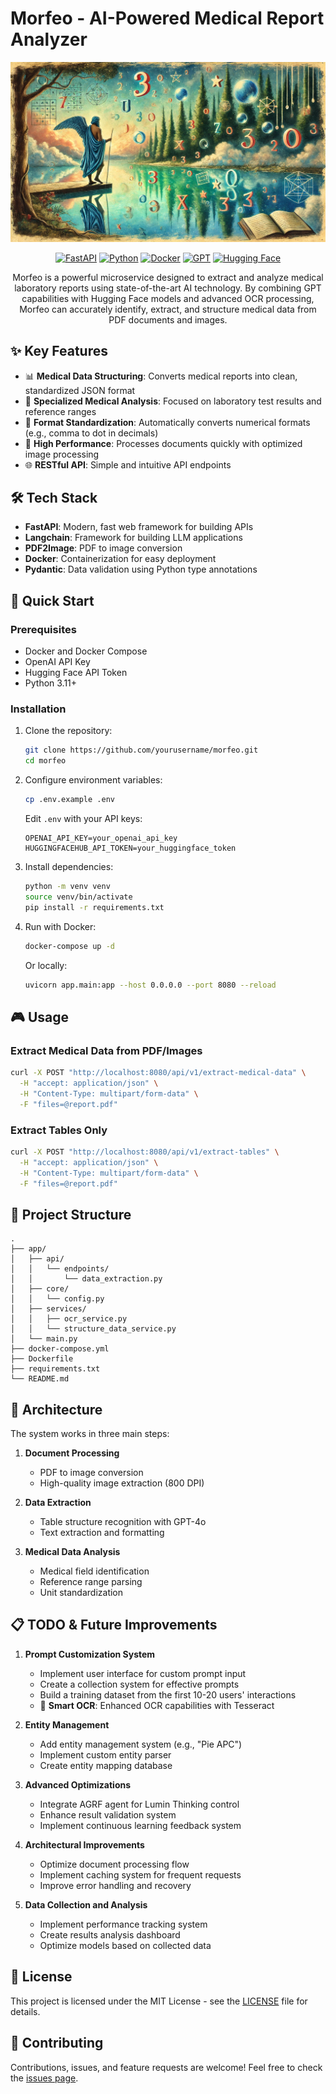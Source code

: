 # Morfeo - AI-Powered Medical Report Analyzer

<div align="center">

![Morfeo server image](./.github/assets/morfeo.jpg)

[![FastAPI](https://img.shields.io/badge/FastAPI-005571?style=for-the-badge&logo=fastapi)](https://fastapi.tiangolo.com)
[![Python](https://img.shields.io/badge/python-3670A0?style=for-the-badge&logo=python&logoColor=ffdd54)](https://www.python.org)
[![Docker](https://img.shields.io/badge/docker-%230db7ed.svg?style=for-the-badge&logo=docker&logoColor=white)](https://www.docker.com)
[![GPT](https://img.shields.io/badge/GPT--4-412991?style=for-the-badge&logo=openai&logoColor=white)](https://openai.com)
[![Hugging Face](https://img.shields.io/badge/Hugging%20Face-FFAC2F?style=for-the-badge&logo=huggingface&logoColor=black)](https://huggingface.co)

Morfeo is a powerful microservice designed to extract and analyze medical laboratory reports using state-of-the-art AI technology. By combining GPT capabilities with Hugging Face models and advanced OCR processing, Morfeo can accurately identify, extract, and structure medical data from PDF documents and images.

</div>

## ✨ Key Features

- 📊 **Medical Data Structuring**: Converts medical reports into clean, standardized JSON format
- 🎯 **Specialized Medical Analysis**: Focused on laboratory test results and reference ranges
- 🔄 **Format Standardization**: Automatically converts numerical formats (e.g., comma to dot in decimals)
- 🚀 **High Performance**: Processes documents quickly with optimized image processing
- 🌐 **RESTful API**: Simple and intuitive API endpoints

## 🛠️ Tech Stack

- **FastAPI**: Modern, fast web framework for building APIs
- **Langchain**: Framework for building LLM applications
- **PDF2Image**: PDF to image conversion
- **Docker**: Containerization for easy deployment
- **Pydantic**: Data validation using Python type annotations

## 🚀 Quick Start

### Prerequisites

- Docker and Docker Compose
- OpenAI API Key
- Hugging Face API Token
- Python 3.11+

### Installation

1. Clone the repository:

   ```bash
   git clone https://github.com/yourusername/morfeo.git
   cd morfeo
   ```

2. Configure environment variables:

   ```bash
   cp .env.example .env
   ```

   Edit `.env` with your API keys:

   ```
   OPENAI_API_KEY=your_openai_api_key
   HUGGINGFACEHUB_API_TOKEN=your_huggingface_token
   ```

3. Install dependencies:

   ```bash
   python -m venv venv
   source venv/bin/activate
   pip install -r requirements.txt
   ```

4. Run with Docker:
   ```bash
   docker-compose up -d
   ```
   Or locally:
   ```bash
   uvicorn app.main:app --host 0.0.0.0 --port 8080 --reload
   ```

## 🎮 Usage

### Extract Medical Data from PDF/Images

```bash
curl -X POST "http://localhost:8080/api/v1/extract-medical-data" \
  -H "accept: application/json" \
  -H "Content-Type: multipart/form-data" \
  -F "files=@report.pdf"
```

### Extract Tables Only

```bash
curl -X POST "http://localhost:8080/api/v1/extract-tables" \
  -H "accept: application/json" \
  -H "Content-Type: multipart/form-data" \
  -F "files=@report.pdf"
```

## 📁 Project Structure

```
.
├── app/
│   ├── api/
│   │   └── endpoints/
│   │       └── data_extraction.py
│   ├── core/
│   │   └── config.py
│   ├── services/
│   │   ├── ocr_service.py
│   │   └── structure_data_service.py
│   └── main.py
├── docker-compose.yml
├── Dockerfile
├── requirements.txt
└── README.md
```

## 🔧 Architecture

The system works in three main steps:

1. **Document Processing**

   - PDF to image conversion
   - High-quality image extraction (800 DPI)

2. **Data Extraction**

   - Table structure recognition with GPT-4o
   - Text extraction and formatting

3. **Medical Data Analysis**
   - Medical field identification
   - Reference range parsing
   - Unit standardization

## 📋 TODO & Future Improvements

1. **Prompt Customization System**

   - Implement user interface for custom prompt input
   - Create a collection system for effective prompts
   - Build a training dataset from the first 10-20 users' interactions
   - 📝 **Smart OCR**: Enhanced OCR capabilities with Tesseract

2. **Entity Management**

   - Add entity management system (e.g., "Pie APC")
   - Implement custom entity parser
   - Create entity mapping database

3. **Advanced Optimizations**

   - Integrate AGRF agent for Lumin Thinking control
   - Enhance result validation system
   - Implement continuous learning feedback system

4. **Architectural Improvements**

   - Optimize document processing flow
   - Implement caching system for frequent requests
   - Improve error handling and recovery

5. **Data Collection and Analysis**
   - Implement performance tracking system
   - Create results analysis dashboard
   - Optimize models based on collected data

## 📝 License

This project is licensed under the MIT License - see the [LICENSE](LICENSE) file for details.

## 🤝 Contributing

Contributions, issues, and feature requests are welcome! Feel free to check the [issues page](../../issues).
